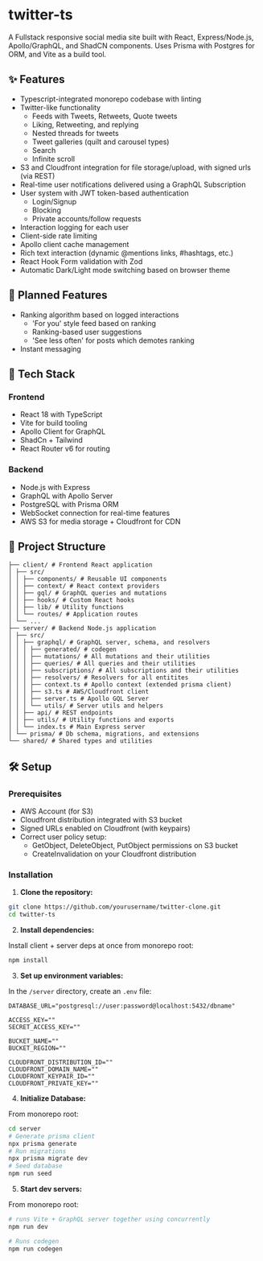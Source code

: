 # twitter-ts

A Fullstack responsive social media site built with React, Express/Node.js, Apollo/GraphQL, and ShadCN components. Uses Prisma with Postgres for ORM, and Vite as a build tool.

## ✨ Features
- Typescript-integrated monorepo codebase with linting
- Twitter-like functionality
  - Feeds with Tweets, Retweets, Quote tweets
  - Liking, Retweeting, and replying
  - Nested threads for tweets
  - Tweet galleries (quilt and carousel types)
  - Search
  - Infinite scroll
- S3 and Cloudfront integration for file storage/upload, with signed urls (via REST)
- Real-time user notifications delivered using a GraphQL Subscription
- User system with JWT token-based authentication
  - Login/Signup
  - Blocking
  - Private accounts/follow requests
- Interaction logging for each user
- Client-side rate limiting
- Apollo client cache management
- Rich text interaction (dynamic @mentions links, #hashtags, etc.)
- React Hook Form validation with Zod
- Automatic Dark/Light mode switching based on browser theme

## 📆 Planned Features
- Ranking algorithm based on logged interactions
  - 'For you' style feed based on ranking
  - Ranking-based user suggestions
  - 'See less often' for posts which demotes ranking
- Instant messaging

## 🚀 Tech Stack

### Frontend
- React 18 with TypeScript
- Vite for build tooling
- Apollo Client for GraphQL
- ShadCn + Tailwind
- React Router v6 for routing

### Backend
- Node.js with Express
- GraphQL with Apollo Server
- PostgreSQL with Prisma ORM
- WebSocket connection for real-time features
- AWS S3 for media storage + Cloudfront for CDN


##  📁 Project Structure
````
├── client/ # Frontend React application
│ ├── src/
│ │ ├── components/ # Reusable UI components
│ │ ├── context/ # React context providers
│ │ ├── gql/ # GraphQL queries and mutations
│ │ ├── hooks/ # Custom React hooks
│ │ ├── lib/ # Utility functions
│ │ └── routes/ # Application routes
│ └── ...
├── server/ # Backend Node.js application
│ ├── src/
│ │ ├── graphql/ # GraphQL server, schema, and resolvers
│ │ │ ├── generated/ # codegen
│ │ │ ├── mutations/ # All mutations and their utilities
│ │ │ ├── queries/ # All queries and their utilities
│ │ │ ├── subscriptions/ # All subscriptions and their utilities 
│ │ │ ├── resolvers/ # Resolvers for all entitites
│ │ │ ├── context.ts # Apollo context (extended prisma client)
│ │ │ ├── s3.ts # AWS/Cloudfront client
│ │ │ ├── server.ts # Apollo GQL Server
│ │ │ └── utils/ # Server utils and helpers
│ │ ├── api/ # REST endpoints
│ │ ├── utils/ # Utility functions and exports
│ │ └── index.ts # Main Express server
│ └── prisma/ # Db schema, migrations, and extensions
└── shared/ # Shared types and utilities
````

## 🛠 Setup

### Prerequisites
- AWS Account (for S3)
- Cloudfront distribution integrated with S3 bucket
- Signed URLs enabled on Cloudfront (with keypairs)
- Correct user policy setup:
  - GetObject, DeleteObject, PutObject permissions on S3 bucket
  - CreateInvalidation on your Cloudfront distribution

### Installation

1. **Clone the repository:**
```bash
git clone https://github.com/yourusername/twitter-clone.git
cd twitter-ts
```

2. **Install dependencies:**

Install client + server deps at once from monorepo root:

```bash 
npm install
```

3. **Set up environment variables:**

In the `/server` directory, create an `.env` file:

````
DATABASE_URL="postgresql://user:password@localhost:5432/dbname"

ACCESS_KEY=""
SECRET_ACCESS_KEY=""

BUCKET_NAME=""
BUCKET_REGION=""

CLOUDFRONT_DISTRIBUTION_ID=""
CLOUDFRONT_DOMAIN_NAME=""
CLOUDFRONT_KEYPAIR_ID=""
CLOUDFRONT_PRIVATE_KEY=""
````

4. **Initialize Database:**

From monorepo root:

```bash
cd server
# Generate prisma client
npx prisma generate
# Run migrations
npx prisma migrate dev
# Seed database
npm run seed
```

5. **Start dev servers:**

From monorepo root:

```bash
# runs Vite + GraphQL server together using concurrently
npm run dev
```

```bash
# Runs codegen
npm run codegen
```

